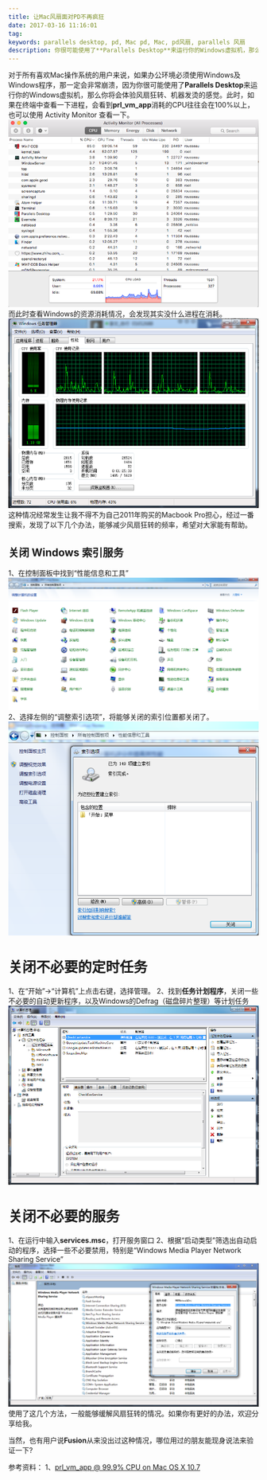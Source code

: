 ```yaml
---
title: 让Mac风扇面对PD不再疯狂
date: 2017-03-16 11:16:01
tag: 
keywords: parallels desktop, pd, Mac pd, Mac, pd风扇, parallels 风扇
description: 你很可能使用了**Parallels Desktop**来运行你的Windows虚拟机，那么你将会体验风扇狂转、机器发烫的感觉。本文整理了几个方法，能够减少风扇狂转的频率。
---
```


对于所有喜欢Mac操作系统的用户来说，如果办公环境必须使用Windows及Windows程序，那一定会非常崩溃，因为你很可能使用了**Parallels Desktop**来运行你的Windows虚拟机，那么你将会体验风扇狂转、机器发烫的感觉。此时，如果在终端中查看一下进程，会看到**prl_vm_app**消耗的CPU往往会在100%以上，也可以使用 Activity Monitor 查看一下。
![](./20170316-make-mac-fan-quiet/39469-20170316111407932-44812728.png)
而此时查看Windows的资源消耗情况，会发现其实没什么进程在消耗。
![](./20170316-make-mac-fan-quiet/39469-20170316111431526-283541677.png)
这种情况经常发生让我不得不为自己2011年购买的Macbook Pro担心，经过一番搜索，发现了以下几个办法，能够减少风扇狂转的频率，希望对大家能有帮助。

## 关闭 Windows 索引服务
1、在控制面板中找到“性能信息和工具”
![](./20170316-make-mac-fan-quiet/39469-20170316111443401-1648947861.png)
2、选择左侧的“调整索引选项”，将能够关闭的索引位置都关闭了。
![](./20170316-make-mac-fan-quiet/39469-20170316111456854-1519109727.png)

# 关闭不必要的定时任务
1、在“开始”->“计算机”上点击右键，选择管理。
2、找到**任务计划程序**，关闭一些不必要的自动更新程序，以及Windows的Defrag（磁盘碎片整理）等计划任务
![](./20170316-make-mac-fan-quiet/39469-20170316111519073-393140662.png)

# 关闭不必要的服务
1、在运行中输入**services.msc**，打开服务窗口
2、根据“启动类型”筛选出自动启动的程序，选择一些不必要禁用，特别是“Windows Media Player Network Sharing Service”
![](./20170316-make-mac-fan-quiet/39469-20170316111533307-1138296827.png)
使用了这几个方法，一般能够缓解风扇狂转的情况。如果你有更好的办法，欢迎分享给我。

当然，也有用户说**Fusion**从来没出过这种情况，哪位用过的朋友能现身说法来验证一下?

参考资料：
1、[prl_vm_app @ 99.9% CPU on Mac OS X 10.7](https://forum.parallels.com/threads/prl_vm_app-99-9-cpu-on-mac-os-x-10-7.112661/page-4)













